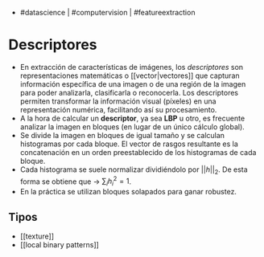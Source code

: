 - #datascience | #computervision | #featureextraction

# Descriptores
- En extracción de características de imágenes, los _descriptores_ son representaciones matemáticas o [[vector|vectores]] que capturan información específica de una imagen o de una región de la imagen para poder analizarla, clasificarla o reconocerla. Los descriptores permiten transformar la información visual (píxeles) en una representación numérica, facilitando así su procesamiento.
- A la hora de calcular un **descriptor**, ya sea **LBP** u otro, es frecuente analizar la imagen en bloques (en lugar de un único cálculo global).
- Se divide la imagen en bloques de igual tamaño y se calculan histogramas por cada bloque. El vector de rasgos resultante es la concatenación en un orden preestablecido de los histogramas de cada bloque.
- Cada histograma se suele normalizar dividiéndolo por $||h||_{2}$. De esta forma se obtiene que -> $\sum_{i}h^{2}_{i}=1$.
- En la práctica se utilizan bloques solapados para ganar robustez.
## Tipos
- [[texture]]
- [[local binary patterns]]